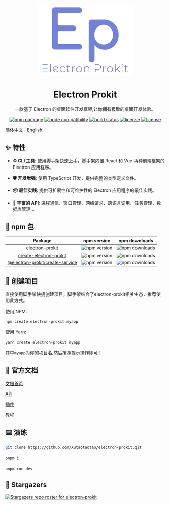 <div align="center">
  <p align="center">
    <img style="width:300px" src="https://github.com/Xutaotaotao/electron-prokit/blob/main/docs/public/logo.svg" alt="logo">
  </p>
  <h1>Electron Prokit</h1>
  <p>一款基于 Electron 的桌面软件开发框架,让你拥有极致的桌面开发体验。</p>

  <p align="center">
    <a href="https://npmjs.com/package/electron-prokit"><img src="https://img.shields.io/npm/v/electron-prokit.svg" alt="npm package"></a>
    <a href="https://nodejs.org/en/about/releases/"><img src="https://img.shields.io/node/v/electron-prokit.svg" alt="node compatibility"></a>
    <a href="https://github.com/Xutaotaotao/electron-prokit/actions/workflows/release.yml"><img src="https://github.com/Xutaotaotao/electron-prokit/actions/workflows/release.yml/badge.svg" alt="build status"></a>
    <a href="https://coveralls.io/github/Xutaotaotao/electron-prokit?branch=main"><img src="https://coveralls.io/repos/github/Xutaotaotao/electron-prokit/badge.svg?branch=main" alt="license"></a>
    <a href="https://github.com/Xutaotaotao/electron-prokit/blob/main/LICENSE"><img src="https://img.shields.io/github/license/Xutaotaotao/electron-prokit?color=%232dce89&logo=github&style=flat-square" alt="license"></a>
    
  </p>
</div>



简体中文 | [English](./README.md)


## ✨ 特性

- **⚙️ CLI 工具**: 使用脚手架快速上手，脚手架内置 React 和 Vue 两种前端框架的 Electron 应用程序。

- **🛡 开发增强**: 使用 TypeScript 开发，提供完整的类型定义文件。

- **📦 最佳实践**: 提供可扩展性和可维护性的 Electron 应用程序的最佳实践。

- **🎨 丰富的 API**: 进程通信、窗口管理、网络请求、跨语言调用、任务管理、数据库管理...

## 👜 npm 包

|Package|npm version|npm downloads|
| :-: | :-: | :-: |
| [electron-prokit](packages/electron-prokit) | ![npm version](https://img.shields.io/npm/v/electron-prokit) | ![npm downloads](https://img.shields.io/npm/dm/electron-prokit) |
| [create-electron-prokit](packages/create-electron-prokit) | ![npm version](https://img.shields.io/npm/v/create-electron-prokit) | ![npm downloads](https://img.shields.io/npm/dm/create-electron-prokit) |
| [@electron-prokit/create-service](packages/create-service)| ![npm version](https://img.shields.io/npm/v/@electron-prokit/create-service) | ![npm downloads](https://img.shields.io/npm/dm/@electron-prokit/create-service) |

## 🔧 创建项目

直接使用脚手架快捷创建项目，脚手架结合了electron-prokit相关生态，推荐使用此方式。

使用 NPM:

```bash
npm create electron-prokit myapp
```

使用 Yarn:

```bash
yarn create electron-prokit myapp
```

其中`myapp`为你的项目名,然后按照提示操作即可！

## 📖 官方文档

<a href="https://xutaotaotao.github.io/electron-prokit/zh" target="_blank">文档首页</a>

<a href="https://xutaotaotao.github.io/electron-prokit/zh/api" target="_blank">API</a>

<a href="https://xutaotaotao.github.io/electron-prokit/zh/plugin" target="_blank">插件</a>

<a href="https://xutaotaotao.github.io/electron-prokit/zh/tutorials" target="_blank">教程</a>



## ⌨️ 演练

```bash
git clone https://github.com/Xutaotaotao/electron-prokit.git

pnpm i

pnpm run dev

```

## 👥 Stargazers

[![Stargazers repo roster for electron-prokit](https://reporoster.com/stars/Xutaotaotao/electron-prokit)](https://github.com/Xutaotaotao/electron-prokit/stargazers)
